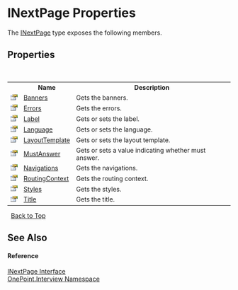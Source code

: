 # INextPage Properties
 

The <a href="T_OnePoint_Interview_INextPage">INextPage</a> type exposes the following members.


## Properties
&nbsp;<table><tr><th></th><th>Name</th><th>Description</th></tr><tr><td>![Public property](media/pubproperty.gif "Public property")</td><td><a href="P_OnePoint_Interview_INextPage_Banners">Banners</a></td><td>
Gets the banners.</td></tr><tr><td>![Public property](media/pubproperty.gif "Public property")</td><td><a href="P_OnePoint_Interview_INextPage_Errors">Errors</a></td><td>
Gets the errors.</td></tr><tr><td>![Public property](media/pubproperty.gif "Public property")</td><td><a href="P_OnePoint_Interview_INextPage_Label">Label</a></td><td>
Gets or sets the label.</td></tr><tr><td>![Public property](media/pubproperty.gif "Public property")</td><td><a href="P_OnePoint_Interview_INextPage_Language">Language</a></td><td>
Gets or sets the language.</td></tr><tr><td>![Public property](media/pubproperty.gif "Public property")</td><td><a href="P_OnePoint_Interview_INextPage_LayoutTemplate">LayoutTemplate</a></td><td>
Gets or sets the layout template.</td></tr><tr><td>![Public property](media/pubproperty.gif "Public property")</td><td><a href="P_OnePoint_Interview_INextPage_MustAnswer">MustAnswer</a></td><td>
Gets or sets a value indicating whether must answer.</td></tr><tr><td>![Public property](media/pubproperty.gif "Public property")</td><td><a href="P_OnePoint_Interview_INextPage_Navigations">Navigations</a></td><td>
Gets the navigations.</td></tr><tr><td>![Public property](media/pubproperty.gif "Public property")</td><td><a href="P_OnePoint_Interview_INextPage_RoutingContext">RoutingContext</a></td><td>
Gets the routing context.</td></tr><tr><td>![Public property](media/pubproperty.gif "Public property")</td><td><a href="P_OnePoint_Interview_INextPage_Styles">Styles</a></td><td>
Gets the styles.</td></tr><tr><td>![Public property](media/pubproperty.gif "Public property")</td><td><a href="P_OnePoint_Interview_INextPage_Title">Title</a></td><td>
Gets the title.</td></tr></table>&nbsp;
<a href="#inextpage-properties">Back to Top</a>

## See Also


#### Reference
<a href="T_OnePoint_Interview_INextPage">INextPage Interface</a><br /><a href="N_OnePoint_Interview">OnePoint.Interview Namespace</a><br />